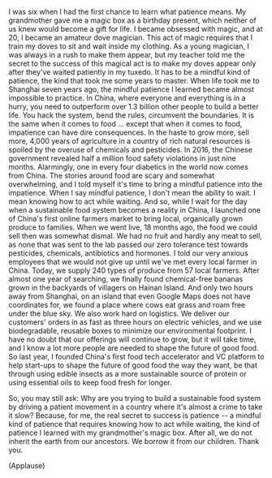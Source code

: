
I was six when I had the first chance
to learn what patience means.
My grandmother gave me a magic box
as a birthday present,
which neither of us knew
would become a gift for life.
I became obsessed with magic,
and at 20, I became
an amateur dove magician.
This act of magic
requires that I train my doves
to sit and wait inside my clothing.
As a young magician, I was always
in a rush to make them appear,
but my teacher told me
the secret to the success
of this magical act
is to make my doves appear
only after they&#39;ve waited patiently
in my tuxedo.
It has to be a mindful kind of patience,
the kind that took me
some years to master.
When life took me to Shanghai
seven years ago,
the mindful patience I learned
became almost impossible to practice.
In China, where everyone
and everything is in a hurry,
you need to outperform
over 1.3 billion other people
to build a better life.
You hack the system, bend the rules,
circumvent the boundaries.
It is the same when it comes to food ...
except that when it comes to food,
impatience can have dire consequences.
In the haste to grow more, sell more,
4,000 years of agriculture
in a country of rich natural resources
is spoiled by the overuse
of chemicals and pesticides.
In 2016, the Chinese government revealed
half a million food safety violations
in just nine months.
Alarmingly, one in every four
diabetics in the world
now comes from China.
The stories around food
are scary and somewhat overwhelming,
and I told myself it&#39;s time to bring
a mindful patience into the impatience.
When I say mindful patience,
I don&#39;t mean the ability to wait.
I mean knowing how to act while waiting.
And so, while I wait for the day
when a sustainable food system
becomes a reality in China,
I launched one of China&#39;s first
online farmers market
to bring local, organically grown
produce to families.
When we went live, 18 months ago,
the food we could sell then
was somewhat dismal.
We had no fruit
and hardly any meat to sell,
as none that was sent to the lab
passed our zero tolerance test
towards pesticides, chemicals,
antibiotics and hormones.
I told our very anxious employees
that we would not give up until we&#39;ve met
every local farmer in China.
Today, we supply 240 types of produce
from 57 local farmers.
After almost one year of searching,
we finally found chemical-free bananas
grown in the backyards
of villagers on Hainan Island.
And only two hours away from Shanghai,
on an island that even Google Maps
does not have coordinates for,
we found a place where cows eat grass
and roam free under the blue sky.
We also work hard on logistics.
We deliver our customers&#39; orders
in as fast as three hours
on electric vehicles,
and we use biodegradable, reusable boxes
to minimize our environmental footprint.
I have no doubt that our offerings
will continue to grow,
but it will take time,
and I know a lot more people are needed
to shape the future of good food.
So last year, I founded China&#39;s first
food tech accelerator and VC platform
to help start-ups to shape
the future of good food
the way they want,
be that through using edible insects
as a more sustainable source of protein
or using essential oils
to keep food fresh for longer.

So, you may still ask:
Why are you trying to build
a sustainable food system
by driving a patient movement
in a country where it&#39;s almost
a crime to take it slow?
Because, for me,
the real secret to success is patience --
a mindful kind of patience
that requires knowing
how to act while waiting,
the kind of patience I learned
with my grandmother&#39;s magic box.
After all, we do not inherit
the earth from our ancestors.
We borrow it from our children.
Thank you.

(Applause)

